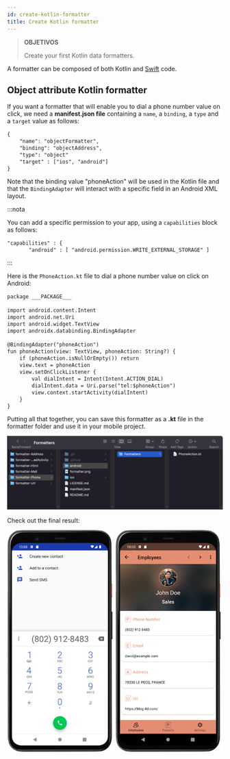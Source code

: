 ```yaml
---
id: create-kotlin-formatter
title: Create Kotlin formatter
---
```


> **OBJETIVOS**
> 
> Create your first Kotlin data formatters.

A formatter can be composed of both Kotlin and [Swift](create-swift-formatter.md) code.

## Object attribute Kotlin formatter

If you want a formatter that will enable you to dial a phone number value on click, we need a **manifest.json file** containing a `name`, a `binding`, a `type` and a `target` value as follows:

```4d
{
    "name": "objectFormatter",
    "binding": "objectAddress",
    "type": "object" 
    "target" : ["ios", "android"]
}

```

Note that the binding value "phoneAction" will be used in the Kotlin file and that the `BindingAdapter` will interact with a specific field in an Android XML layout.

:::nota

You can add a specific permission to your app, using a `capabilities` block as follows:

 ```4d
 "capabilities" : {
        "android" : [ "android.permission.WRITE_EXTERNAL_STORAGE" ]
```

:::

Here is the `PhoneAction.kt` file to dial a phone number value on click on Android:

```4d
package ___PACKAGE___

import android.content.Intent
import android.net.Uri
import android.widget.TextView
import androidx.databinding.BindingAdapter

@BindingAdapter("phoneAction")
fun phoneAction(view: TextView, phoneAction: String?) {
    if (phoneAction.isNullOrEmpty()) return
    view.text = phoneAction
    view.setOnClickListener {
        val dialIntent = Intent(Intent.ACTION_DIAL)
        dialIntent.data = Uri.parse("tel:$phoneAction")
        view.context.startActivity(dialIntent)
    }
}
```
Putting all that together, you can save this formatter as a **.kt** file in the formatter folder and use it in your mobile project.

![Architecture](img/phoneAction_dir.png)

Check out the final result:

![Resultado final](img/rendu-android.png)
